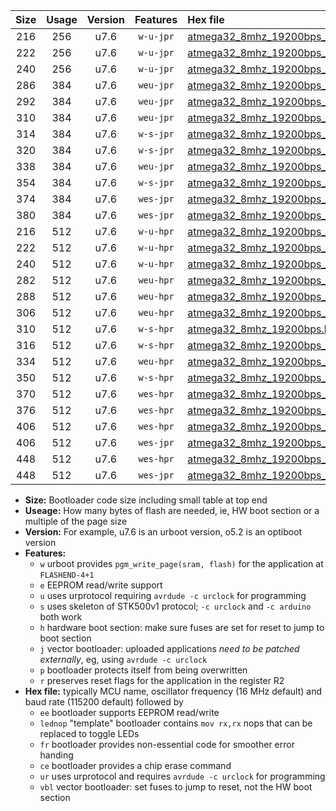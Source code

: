 |Size|Usage|Version|Features|Hex file|
|:-:|:-:|:-:|:-:|:--|
|216|256|u7.6|`w-u-jpr`|[atmega32_8mhz_19200bps_ur_vbl.hex](https://raw.githubusercontent.com/stefanrueger/urboot/main//atmega32_8mhz_19200bps_ur_vbl.hex)|
|222|256|u7.6|`w-u-jpr`|[atmega32_8mhz_19200bps_lednop_ur_vbl.hex](https://raw.githubusercontent.com/stefanrueger/urboot/main//atmega32_8mhz_19200bps_lednop_ur_vbl.hex)|
|240|256|u7.6|`w-u-jpr`|[atmega32_8mhz_19200bps_lednop_fr_ur_vbl.hex](https://raw.githubusercontent.com/stefanrueger/urboot/main//atmega32_8mhz_19200bps_lednop_fr_ur_vbl.hex)|
|286|384|u7.6|`weu-jpr`|[atmega32_8mhz_19200bps_ee_ur_vbl.hex](https://raw.githubusercontent.com/stefanrueger/urboot/main//atmega32_8mhz_19200bps_ee_ur_vbl.hex)|
|292|384|u7.6|`weu-jpr`|[atmega32_8mhz_19200bps_ee_lednop_ur_vbl.hex](https://raw.githubusercontent.com/stefanrueger/urboot/main//atmega32_8mhz_19200bps_ee_lednop_ur_vbl.hex)|
|310|384|u7.6|`weu-jpr`|[atmega32_8mhz_19200bps_ee_lednop_fr_ur_vbl.hex](https://raw.githubusercontent.com/stefanrueger/urboot/main//atmega32_8mhz_19200bps_ee_lednop_fr_ur_vbl.hex)|
|314|384|u7.6|`w-s-jpr`|[atmega32_8mhz_19200bps_vbl.hex](https://raw.githubusercontent.com/stefanrueger/urboot/main//atmega32_8mhz_19200bps_vbl.hex)|
|320|384|u7.6|`w-s-jpr`|[atmega32_8mhz_19200bps_lednop_vbl.hex](https://raw.githubusercontent.com/stefanrueger/urboot/main//atmega32_8mhz_19200bps_lednop_vbl.hex)|
|338|384|u7.6|`weu-jpr`|[atmega32_8mhz_19200bps_ee_lednop_fr_ce_ur_vbl.hex](https://raw.githubusercontent.com/stefanrueger/urboot/main//atmega32_8mhz_19200bps_ee_lednop_fr_ce_ur_vbl.hex)|
|354|384|u7.6|`w-s-jpr`|[atmega32_8mhz_19200bps_lednop_fr_vbl.hex](https://raw.githubusercontent.com/stefanrueger/urboot/main//atmega32_8mhz_19200bps_lednop_fr_vbl.hex)|
|374|384|u7.6|`wes-jpr`|[atmega32_8mhz_19200bps_ee_vbl.hex](https://raw.githubusercontent.com/stefanrueger/urboot/main//atmega32_8mhz_19200bps_ee_vbl.hex)|
|380|384|u7.6|`wes-jpr`|[atmega32_8mhz_19200bps_ee_lednop_vbl.hex](https://raw.githubusercontent.com/stefanrueger/urboot/main//atmega32_8mhz_19200bps_ee_lednop_vbl.hex)|
|216|512|u7.6|`w-u-hpr`|[atmega32_8mhz_19200bps_ur.hex](https://raw.githubusercontent.com/stefanrueger/urboot/main//atmega32_8mhz_19200bps_ur.hex)|
|222|512|u7.6|`w-u-hpr`|[atmega32_8mhz_19200bps_lednop_ur.hex](https://raw.githubusercontent.com/stefanrueger/urboot/main//atmega32_8mhz_19200bps_lednop_ur.hex)|
|240|512|u7.6|`w-u-hpr`|[atmega32_8mhz_19200bps_lednop_fr_ur.hex](https://raw.githubusercontent.com/stefanrueger/urboot/main//atmega32_8mhz_19200bps_lednop_fr_ur.hex)|
|282|512|u7.6|`weu-hpr`|[atmega32_8mhz_19200bps_ee_ur.hex](https://raw.githubusercontent.com/stefanrueger/urboot/main//atmega32_8mhz_19200bps_ee_ur.hex)|
|288|512|u7.6|`weu-hpr`|[atmega32_8mhz_19200bps_ee_lednop_ur.hex](https://raw.githubusercontent.com/stefanrueger/urboot/main//atmega32_8mhz_19200bps_ee_lednop_ur.hex)|
|306|512|u7.6|`weu-hpr`|[atmega32_8mhz_19200bps_ee_lednop_fr_ur.hex](https://raw.githubusercontent.com/stefanrueger/urboot/main//atmega32_8mhz_19200bps_ee_lednop_fr_ur.hex)|
|310|512|u7.6|`w-s-hpr`|[atmega32_8mhz_19200bps.hex](https://raw.githubusercontent.com/stefanrueger/urboot/main//atmega32_8mhz_19200bps.hex)|
|316|512|u7.6|`w-s-hpr`|[atmega32_8mhz_19200bps_lednop.hex](https://raw.githubusercontent.com/stefanrueger/urboot/main//atmega32_8mhz_19200bps_lednop.hex)|
|334|512|u7.6|`weu-hpr`|[atmega32_8mhz_19200bps_ee_lednop_fr_ce_ur.hex](https://raw.githubusercontent.com/stefanrueger/urboot/main//atmega32_8mhz_19200bps_ee_lednop_fr_ce_ur.hex)|
|350|512|u7.6|`w-s-hpr`|[atmega32_8mhz_19200bps_lednop_fr.hex](https://raw.githubusercontent.com/stefanrueger/urboot/main//atmega32_8mhz_19200bps_lednop_fr.hex)|
|370|512|u7.6|`wes-hpr`|[atmega32_8mhz_19200bps_ee.hex](https://raw.githubusercontent.com/stefanrueger/urboot/main//atmega32_8mhz_19200bps_ee.hex)|
|376|512|u7.6|`wes-hpr`|[atmega32_8mhz_19200bps_ee_lednop.hex](https://raw.githubusercontent.com/stefanrueger/urboot/main//atmega32_8mhz_19200bps_ee_lednop.hex)|
|406|512|u7.6|`wes-hpr`|[atmega32_8mhz_19200bps_ee_lednop_fr.hex](https://raw.githubusercontent.com/stefanrueger/urboot/main//atmega32_8mhz_19200bps_ee_lednop_fr.hex)|
|406|512|u7.6|`wes-jpr`|[atmega32_8mhz_19200bps_ee_lednop_fr_vbl.hex](https://raw.githubusercontent.com/stefanrueger/urboot/main//atmega32_8mhz_19200bps_ee_lednop_fr_vbl.hex)|
|448|512|u7.6|`wes-hpr`|[atmega32_8mhz_19200bps_ee_lednop_fr_ce.hex](https://raw.githubusercontent.com/stefanrueger/urboot/main//atmega32_8mhz_19200bps_ee_lednop_fr_ce.hex)|
|448|512|u7.6|`wes-jpr`|[atmega32_8mhz_19200bps_ee_lednop_fr_ce_vbl.hex](https://raw.githubusercontent.com/stefanrueger/urboot/main//atmega32_8mhz_19200bps_ee_lednop_fr_ce_vbl.hex)|

- **Size:** Bootloader code size including small table at top end
- **Useage:** How many bytes of flash are needed, ie, HW boot section or a multiple of the page size
- **Version:** For example, u7.6 is an urboot version, o5.2 is an optiboot version
- **Features:**
  + `w` urboot provides `pgm_write_page(sram, flash)` for the application at `FLASHEND-4+1`
  + `e` EEPROM read/write support
  + `u` uses urprotocol requiring `avrdude -c urclock` for programming
  + `s` uses skeleton of STK500v1 protocol; `-c urclock` and `-c arduino` both work
  + `h` hardware boot section: make sure fuses are set for reset to jump to boot section
  + `j` vector bootloader: uploaded applications *need to be patched externally*, eg, using `avrdude -c urclock`
  + `p` bootloader protects itself from being overwritten
  + `r` preserves reset flags for the application in the register R2
- **Hex file:** typically MCU name, oscillator frequency (16 MHz default) and baud rate (115200 default) followed by
  + `ee` bootloader supports EEPROM read/write
  + `lednop` "template" bootloader contains `mov rx,rx` nops that can be replaced to toggle LEDs
  + `fr` bootloader provides non-essential code for smoother error handing
  + `ce` bootloader provides a chip erase command
  + `ur` uses urprotocol and requires `avrdude -c urclock` for programming
  + `vbl` vector bootloader: set fuses to jump to reset, not the HW boot section

